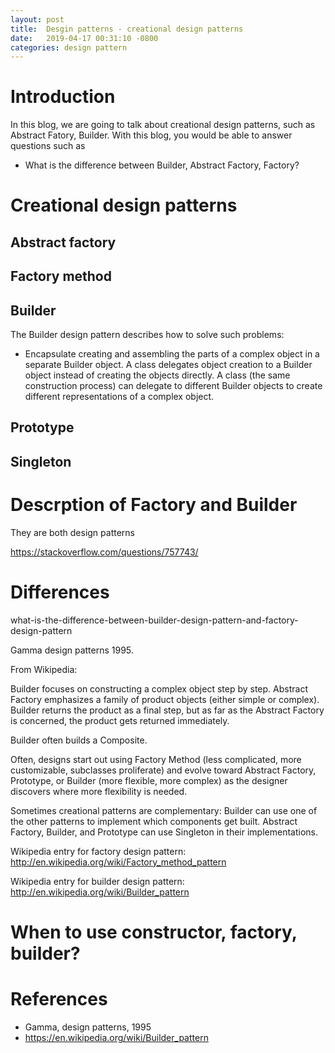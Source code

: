 ```yaml
---
layout: post
title:  Desgin patterns - creational design patterns
date:   2019-04-17 00:31:10 -0800
categories: design pattern
---
```



# Introduction
In this blog, we are going to talk about creational design patterns, such as Abstract Fatory, Builder. With this blog, you would be able to answer questions such as
* What is the difference between Builder, Abstract Factory, Factory?

# Creational design patterns
## Abstract factory

## Factory method

## Builder

The Builder design pattern describes how to solve such problems:

* Encapsulate creating and assembling the parts of a complex object in a separate Builder object.
A class delegates object creation to a Builder object instead of creating the objects directly.
A class (the same construction process) can delegate to different Builder objects to create different representations of a complex object.


## Prototype
## Singleton

# Descrption of Factory and Builder

They are both design patterns

https://stackoverflow.com/questions/757743/


# Differences
what-is-the-difference-between-builder-design-pattern-and-factory-design-pattern

Gamma design patterns 1995.

From Wikipedia:

Builder focuses on constructing a complex object step by step. Abstract Factory emphasizes a family of product objects (either simple or complex). Builder returns the product as a final step, but as far as the Abstract Factory is concerned, the product gets returned immediately.

Builder often builds a Composite.

Often, designs start out using Factory Method (less complicated, more customizable, subclasses proliferate) and evolve toward Abstract Factory, Prototype, or Builder (more flexible, more complex) as the designer discovers where more flexibility is needed.

Sometimes creational patterns are complementary: Builder can use one of the other patterns to implement which components get built. Abstract Factory, Builder, and Prototype can use Singleton in their implementations.

Wikipedia entry for factory design pattern: http://en.wikipedia.org/wiki/Factory_method_pattern

Wikipedia entry for builder design pattern: http://en.wikipedia.org/wiki/Builder_pattern

# When to use constructor, factory, builder?

# References
* Gamma, design patterns, 1995
* https://en.wikipedia.org/wiki/Builder_pattern
